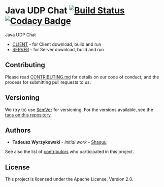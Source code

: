 # Java UDP Chat [![Build Status](https://travis-ci.org/Shaquu/javaudpchat.svg?branch=master)](https://travis-ci.org/Shaquu/javaudpchat) [![Codacy Badge](https://api.codacy.com/project/badge/Grade/ba03c024bc354a60aa4793b35e4acfc0)](https://app.codacy.com/app/Shaquu/javaudpchat?utm_source=github.com&utm_medium=referral&utm_content=Shaquu/javaudpchat&utm_campaign=Badge_Grade_Dashboard)


Java UDP Chat

* [CLIENT](/client/README.md) - for Client download, build and run
* [SERVER](/server/README.md) - for Server download, build and run

## Contributing

Please read [CONTRIBUTING.md](https://gist.github.com/PurpleBooth/b24679402957c63ec426) for details on our code of conduct, and the process for submitting pull requests to us.

## Versioning

We (try to) use [SemVer](http://semver.org/) for versioning. For the versions available, see the [tags on this repository](https://github.com/Shaquu/javaudpchat/tags). 

## Authors

* **Tadeusz Wyrzykowski** - *Initial work* - [Shaquu](https://github.com/Shaquu)

See also the list of [contributors](https://github.com/Shaquu/javaudpchat/contributors) who participated in this project.

## License

This project is licensed under the Apache License, Version 2.0.